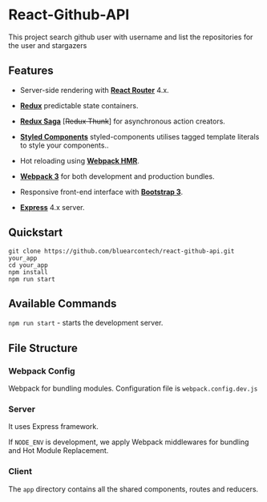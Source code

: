 # React-Github-API

This project search github user with username and list the repositories for the user and stargazers

## Features

- Server-side rendering with [**React Router**](https://github.com/ReactTraining/react-router) 4.x.

- [**Redux**](http://redux.js.org/) predictable state containers.
- [**Redux Saga**](https://redux-saga.github.io/redux-saga/) [~~Redux Thunk~~]
for asynchronous action creators.
- [**Styled Components**](https://www.styled-components.com/) styled-components utilises tagged template literals to style your components..
- Hot reloading using [**Webpack HMR**](https://webpack.js.org/concepts/hot-module-replacement/).
- [**Webpack 3**](https://webpack.js.org/) for both development and production bundles.

- Responsive front-end interface with [**Bootstrap 3**](http://getbootstrap.com/).
- [**Express**](http://expressjs.com/) 4.x server.

## Quickstart
```
git clone https://github.com/bluearcontech/react-github-api.git your_app
cd your_app
npm install
npm run start
```

## Available Commands
`npm run start` - starts the development server.

## File Structure

### Webpack Config
Webpack for bundling modules. Configuration file is `webpack.config.dev.js`

### Server
It uses Express framework.

If `NODE_ENV` is development, we apply Webpack middlewares for bundling and Hot Module Replacement.

### Client
The `app` directory contains all the shared components, routes and reducers.

